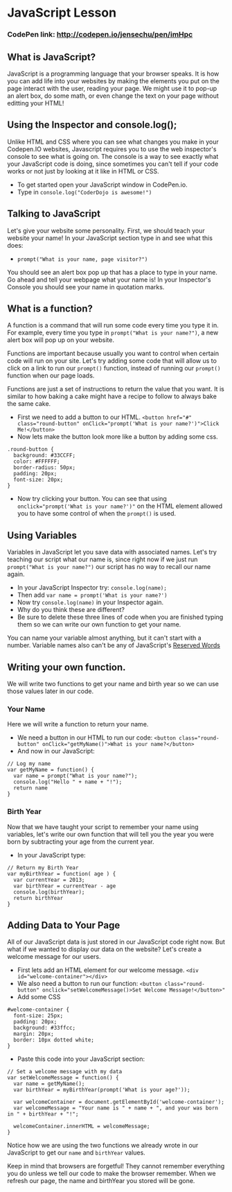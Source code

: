JavaScript Lesson
=================
### CodePen link: http://codepen.io/jensechu/pen/imHpc

## What is JavaScript?
JavaScript is a programming language that your browser speaks. It is how you can add life into your websites by making the elements you put on the page interact with the user, reading your page. We might use it to pop-up an alert box, do some math, or even change the text on your page without editting your HTML! 

## Using the Inspector and console.log();
Unlike HTML and CSS where you can see what changes you make in your Codepen.IO websites, Javascript requires you to use the web inspector's console to see what is going on. The console is a way to see exactly what your JavaScript code is doing, since sometimes you can't tell if your code works or not just by looking at it like in HTML or CSS.

* To get started open your JavaScript window in CodePen.io.
* Type in ``console.log("CoderDojo is awesome!")``

## Talking to JavaScript
Let's give your website some personality.
First, we should teach your website your name! In your JavaScript section type in and see what this does:
* ``prompt("What is your name, page visitor?")``

You should see an alert box pop up that has a place to type in your name. Go ahead and tell your webpage what your name is! In your Inspector's Console you should see your name in quotation marks.

## What is a function?
A function is a command that will run some code every time you type it in. For example, every time you type in ``prompt("What is your name?")``, a new alert box will pop up on your website. 

Functions are important because usually you want to control when certain code will run on your site. Let's try adding some code that will allow us to click on a link to run our ``prompt()`` function, instead of running our ``prompt()`` function when our page loads.

Functions are just a set of instructions to return the value that you want. It is similar to how baking a cake might have a recipe to follow to always bake the same cake.

* First we need to add a button to our HTML. ``<button href="#" class="round-button" onClick="prompt('What is your name?')">Click Me!</button>``
* Now lets make the button look more like a button by adding some css.


```
.round-button {
  background: #33CCFF;
  color: #FFFFFF; 
  border-radius: 50px;
  padding: 20px;
  font-size: 20px;
}
```

* Now try clicking your button. You can see that using ``onclick="prompt('What is your name?')"`` on the HTML element allowed you to have some control of when the ``prompt()`` is used.

## Using Variables
Variables in JavaScript let you save data with associated names. Let's try teaching our script what our name is, since right now if we just run ``prompt("What is your name?")`` our script has no way to recall our name again. 

* In your JavaScript Inspector try: ``console.log(name);``
* Then add ``var name = prompt('What is your name?')``
* Now try ``console.log(name)`` in your Inspector again. 
* Why do you think these are different?
* Be sure to delete these three lines of code when you are finished typing them so we can write our own function to get your name.

You can name your variable almost anything, but it can't start with a number. Variable names also can't be any of JavaScript's [Reserved Words](http://msdn.microsoft.com/en-us/library/0779sbks.aspx)

## Writing your own function.
We will write two functions to get your name and birth year so we can use those values later in our code.

### Your Name
Here we will write a function to return your name.
* We need a button in our HTML to run our code: ``<button class="round-button" onClick="getMyName()">What is your name?</button>``
* And now in our JavaScript:

```
// Log my name
var getMyName = function() {
  var name = prompt("What is your name?");
  console.log("Hello " + name + "!");
  return name
}
```


### Birth Year
Now that we have taught your script to remember your name using variables, let's write our own function that will tell you the year you were born by subtracting your age from the current year. 
* In your JavaScript type:

```
// Return my Birth Year
var myBirthYear = function( age ) {
  var currentYear = 2013;
  var birthYear = currentYear - age
  console.log(birthYear);
  return birthYear
}
```

## Adding Data to Your Page
All of our JavaScript data is just stored in our JavaScript code right now. But what if we wanted to display our data on the website? Let's create a welcome message for our users.
* First lets add an HTML element for our welcome message. ``<div id="welcome-container"></div>``
* We also need a button to run our function: ``<button class="round-button" onclick="setWelcomeMessage()>Set Welcome Message!</button>"``
* Add some CSS

```
#welcome-container {
  font-size: 25px;
  padding: 20px;
  background: #33ffcc;
  margin: 20px;
  border: 10px dotted white;  
}
```
* Paste this code into your JavaScript section:

```
// Set a welcome message with my data
var setWelcomeMessage = function() {
  var name = getMyName();
  var birthYear = myBirthYear(prompt('What is your age?'));
  
  var welcomeContainer = document.getElementById('welcome-container');
  var welcomeMessage = "Your name is " + name + ", and your was born in " + birthYear + "!";
  
  welcomeContainer.innerHTML = welcomeMessage;
}
```
Notice how we are using the two functions we already wrote in our JavaScript to get our ``name`` and ``birthYear`` values.

Keep in mind that browsers are forgetful! They cannot remember everything you do unless we tell our code to make the browser remember. When we refresh our page, the name and birthYear you stored will be gone.

